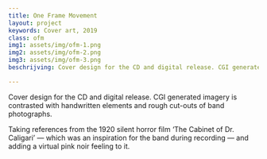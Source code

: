 ```yaml
---
title: One Frame Movement
layout: project
keywords: Cover art, 2019
class: ofm
img1: assets/img/ofm-1.png
img2: assets/img/ofm-2.png
img3: assets/img/ofm-3.png
beschrijving: Cover design for the CD and digital release. CGI generated imagery is contrasted with handwritten elements and rough cut-outs of band photographs.

---
```


Cover design for the CD and digital release. CGI generated imagery is contrasted with handwritten elements and rough cut-outs of band photographs.

Taking references from the 1920 silent horror film ‘The Cabinet of Dr. Caligari’ — which was an inspiration for the band during recording — and adding a virtual pink noir feeling to it.

